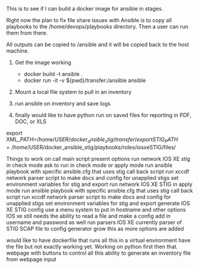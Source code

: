 This is to see if I can build a docker image for ansible in stages.  

Right now the plan to fix file share issues with Ansible is to copy all playbooks to the /home/devops/playbooks directory.  Then a user can run them from there.  

All outputs can be copied to /ansible and it will be copied back to the host machine.

1) Get the image working 
     - docker build -t ansible . 
     - docker run -it -v ${pwd}/transfer:/ansible ansible
    
2) Mount a local file system to pull in an inventory
3) run ansible on inventory and save logs
4) finally would like to have python run on saved files for reporting in PDF, DOC, or XLS


export XML_PATH=/home/$USER/docker_ansible_stig/transfer/
export STIG_PATH=/home/$USER/docker_ansible_stig/playbooks/roles/iosxeSTIG/files/

Things to work on
call main script
    present options
        run network IOS XE stig in check mode
            ask to run in check mode or apply mode
            run ansible playbook with specific ansible.cfg that uses stig call back script
            run xccdf network parser script to make docs and config for unapplied stigs
            set environment variables for stig and export
        run network IOS XE STIG in apply mode
            run ansible playbook with specific ansible.cfg that uses stig call back script
            run xccdf network parser script to make docs and config for unapplied stigs
            set environment variables for stig and export
        generate IOS XE STIG config 
            use a menu system to put in hostname and other options
                IOS xe still needs the ability to read a file and make a config
                add in username and password as well
        run parsers
            IOS XE currently
        parser of STIG SCAP file to config generator
        grow this as more options are added
        




would like to have
    dockerfile that runs all this in a virtual environment
        have the file but not exactly working yet.  Working on python first then that.
    webpage with buttons to control all this
    ability to generate an inventory file from webpage input
